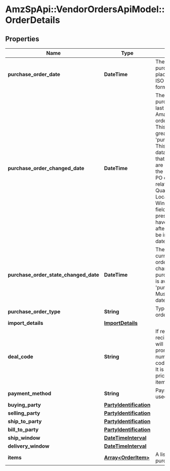 # AmzSpApi::VendorOrdersApiModel::OrderDetails

## Properties
Name | Type | Description | Notes
------------ | ------------- | ------------- | -------------
**purchase_order_date** | **DateTime** | The date the purchase order was placed. Must be in ISO-8601 date/time format. | 
**purchase_order_changed_date** | **DateTime** | The date when purchase order was last changed by Amazon after the order was placed. This date will be greater than &#x27;purchaseOrderDate&#x27;. This means the PO data was changed on that date and vendors are required to fulfill the  updated PO. The PO changes can be related to Item Quantity, Ship to Location, Ship Window etc. This field will not be present in orders that have not changed after creation. Must be in ISO-8601 date/time format. | [optional] 
**purchase_order_state_changed_date** | **DateTime** | The date when current purchase order state was changed. Current purchase order state is available in the field &#x27;purchaseOrderState&#x27;. Must be in ISO-8601 date/time format. | 
**purchase_order_type** | **String** | Type of purchase order. | [optional] 
**import_details** | [**ImportDetails**](ImportDetails.md) |  | [optional] 
**deal_code** | **String** | If requested by the recipient, this field will contain a promotional/deal number. The discount code line is optional. It is used to obtain a price discount on items on the order. | [optional] 
**payment_method** | **String** | Payment method used. | [optional] 
**buying_party** | [**PartyIdentification**](PartyIdentification.md) |  | [optional] 
**selling_party** | [**PartyIdentification**](PartyIdentification.md) |  | [optional] 
**ship_to_party** | [**PartyIdentification**](PartyIdentification.md) |  | [optional] 
**bill_to_party** | [**PartyIdentification**](PartyIdentification.md) |  | [optional] 
**ship_window** | [**DateTimeInterval**](DateTimeInterval.md) |  | [optional] 
**delivery_window** | [**DateTimeInterval**](DateTimeInterval.md) |  | [optional] 
**items** | [**Array&lt;OrderItem&gt;**](OrderItem.md) | A list of items in this purchase order. | 

